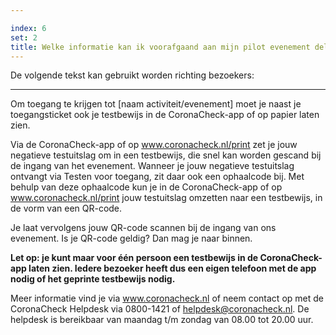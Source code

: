 ```yaml
---

index: 6
set: 2
title: Welke informatie kan ik voorafgaand aan mijn pilot evenement delen met mijn bezoekers?
---
```

De volgende tekst kan gebruikt worden richting bezoekers:

---
Om toegang te krijgen tot [naam activiteit/evenement] moet je naast je toegangsticket ook je testbewijs in de CoronaCheck-app of op papier laten zien.

Via de CoronaCheck-app of op www.coronacheck.nl/print zet je jouw negatieve testuitslag om in een testbewijs, die snel kan worden gescand bij de ingang van het evenement. Wanneer je jouw negatieve testuitslag ontvangt via Testen voor toegang, zit daar ook een ophaalcode bij. Met behulp van deze ophaalcode kun je in de CoronaCheck-app of op www.coronacheck.nl/print jouw testuitslag omzetten naar een testbewijs, in de vorm van een QR-code.

Je laat vervolgens jouw QR-code scannen bij de ingang van ons evenement. Is je QR-code geldig? Dan mag je naar binnen. 

**Let op: je kunt maar voor één persoon een testbewijs in de CoronaCheck-app laten zien. Iedere bezoeker heeft dus een eigen telefoon met de app nodig of het geprinte testbewijs nodig.**

Meer informatie vind je via www.coronacheck.nl of neem contact op met de CoronaCheck Helpdesk via 0800-1421 of helpdesk@coronacheck.nl. De helpdesk is bereikbaar van maandag t/m zondag van 08.00 tot 20.00 uur.


